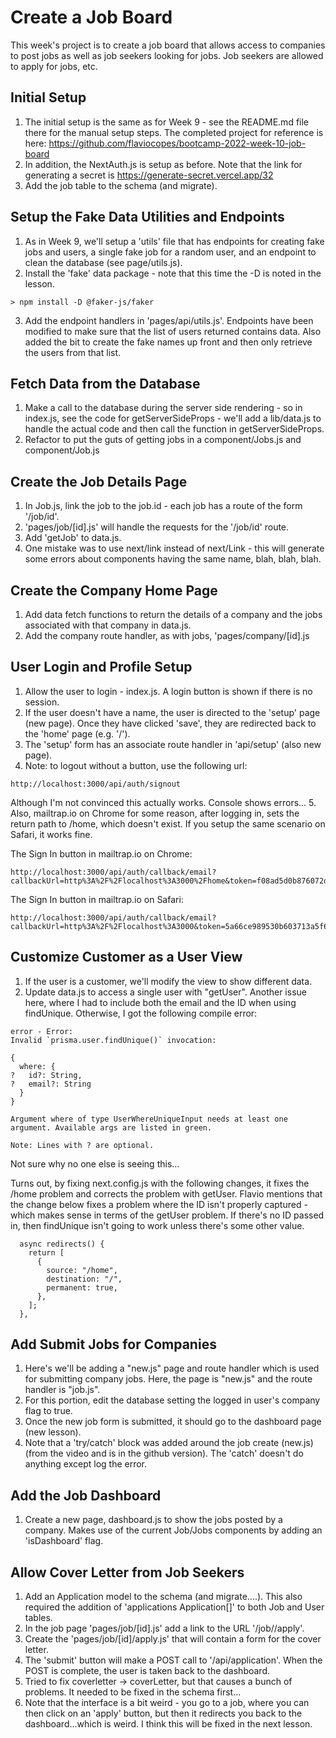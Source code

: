 # Create a Job Board

This week's project is to create a job board that allows access to companies to post jobs as well as job seekers looking for jobs. Job seekers are allowed to apply for jobs, etc.

## Initial Setup

1. The initial setup is the same as for Week 9 - see the README.md file there for the manual setup steps. The completed project for reference is here: https://github.com/flaviocopes/bootcamp-2022-week-10-job-board
2. In addition, the NextAuth.js is setup as before. Note that the link for generating a secret is https://generate-secret.vercel.app/32
3. Add the job table to the schema (and migrate).

## Setup the Fake Data Utilities and Endpoints

1. As in Week 9, we'll setup a 'utils' file that has endpoints for creating fake jobs and users, a single fake job for a random user, and an endpoint to clean the database (see page/utils.js).
2. Install the 'fake' data package - note that this time the -D is noted in the lesson.

```
> npm install -D @faker-js/faker
```

3. Add the endpoint handlers in 'pages/api/utils.js'. Endpoints have been modified to make sure that the list of users returned contains data. Also added the bit to create the fake names up front and then only retrieve the users from that list.

## Fetch Data from the Database

1. Make a call to the database during the server side rendering - so in index.js, see the code for getServerSideProps - we'll add a lib/data.js to handle the actual code and then call the function in getServerSideProps.
2. Refactor to put the guts of getting jobs in a component/Jobs.js and component/Job.js

## Create the Job Details Page

1. In Job.js, link the job to the job.id - each job has a route of the form '/job/id'.
2. 'pages/job/[id].js' will handle the requests for the '/job/id' route.
3. Add 'getJob' to data.js.
4. One mistake was to use next/link instead of next/Link - this will generate some errors about components having the same name, blah, blah, blah.

## Create the Company Home Page

1. Add data fetch functions to return the details of a company and the jobs associated with that company in data.js.
2. Add the company route handler, as with jobs, 'pages/company/[id].js

## User Login and Profile Setup

1. Allow the user to login - index.js. A login button is shown if there is no session.
2. If the user doesn't have a name, the user is directed to the 'setup' page (new page). Once they have clicked 'save', they are redirected back to the 'home' page (e.g. '/').
3. The 'setup' form has an associate route handler in 'api/setup' (also new page).
4. Note: to logout without a button, use the following url:

```
http://localhost:3000/api/auth/signout
```

Although I'm not convinced this actually works. Console shows errors... 5. Also, mailtrap.io on Chrome for some reason, after logging in, sets the return path to /home, which doesn't exist. If you setup the same scenario on Safari, it works fine.

The Sign In button in mailtrap.io on Chrome:

```
http://localhost:3000/api/auth/callback/email?callbackUrl=http%3A%2F%2Flocalhost%3A3000%2Fhome&token=f08ad5d0b876072d95cc3bdcf511dc49b5a5656a45b65788d246582f9f404fd1&e
```

The Sign In button in mailtrap.io on Safari:

```
http://localhost:3000/api/auth/callback/email?callbackUrl=http%3A%2F%2Flocalhost%3A3000&token=5a66ce989530b603713a5f6c0d9744699501c12304f280a0a18a2e5bc465c815&email=patriciaharris%40hotmail.com
```

## Customize Customer as a User View

1. If the user is a customer, we'll modify the view to show different data.
2. Update data.js to access a single user with "getUser". Another issue here, where I had to include both the email and the ID when using findUnique. Otherwise, I got the following compile error:

```
error - Error:
Invalid `prisma.user.findUnique()` invocation:

{
  where: {
?   id?: String,
?   email?: String
  }
}

Argument where of type UserWhereUniqueInput needs at least one argument. Available args are listed in green.

Note: Lines with ? are optional.
```

Not sure why no one else is seeing this...

Turns out, by fixing next.config.js with the following changes, it fixes the /home problem and corrects the problem with getUser. Flavio mentions that the change below fixes a problem where the ID isn't properly captured - which makes sense in terms of the getUser problem. If there's no ID passed in, then findUnique isn't going to work unless there's some other value.

```
  async redirects() {
    return [
      {
        source: "/home",
        destination: "/",
        permanent: true,
      },
    ];
  },
```

## Add Submit Jobs for Companies

1. Here's we'll be adding a "new.js" page and route handler which is used for submitting company jobs. Here, the page is "new.js" and the route handler is "job.js".
2. For this portion, edit the database setting the logged in user's company flag to true.
3. Once the new job form is submitted, it should go to the dashboard page (new lesson).
4. Note that a 'try/catch' block was added around the job create (new.js) (from the video and is in the github version). The 'catch' doesn't do anything except log the error.

## Add the Job Dashboard

1.  Create a new page, dashboard.js to show the jobs posted by a company. Makes use of the current Job/Jobs components by adding an 'isDashboard' flag.

## Allow Cover Letter from Job Seekers

1. Add an Application model to the schema (and migrate....). This also required the addition of 'applications Application[]' to both Job and User tables.
2. In the job page 'pages/job/[id].js' add a link to the URL '/job/<job id>/apply'.
3. Create the 'pages/job/[id]/apply.js' that will contain a form for the cover letter.
4. The 'submit' button will make a POST call to '/api/application'. When the POST is complete, the user is taken back to the dashboard.
5. Tried to fix coverletter -> coverLetter, but that causes a bunch of problems. It needed to be fixed in the schema first...
6. Note that the interface is a bit weird - you go to a job, where you can then click on an 'apply' button, but then it redirects you back to the dashboard...which is weird. I think this will be fixed in the next lesson.
